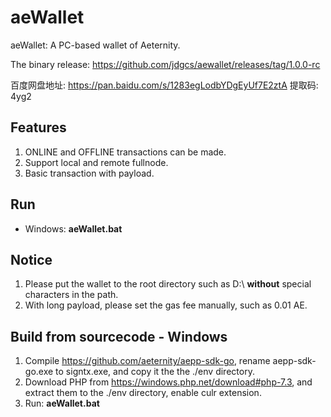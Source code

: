 # aeWallet
aeWallet: A PC-based wallet of Aeternity.

The binary release: https://github.com/jdgcs/aewallet/releases/tag/1.0.0-rc

百度网盘地址: https://pan.baidu.com/s/1283egLodbYDgEyUf7E2ztA 提取码: 4yg2

## Features
1. ONLINE and OFFLINE transactions can be made.
2. Support local and remote fullnode.
3. Basic transaction with payload.


## Run
- Windows: **aeWallet.bat**

## Notice
1. Please put the wallet to the root directory such as D:\  **without** special characters in the path.
2. With long payload, please set the gas fee manually, such as 0.01 AE.


## Build from sourcecode - Windows

1. Compile https://github.com/aeternity/aepp-sdk-go, rename aepp-sdk-go.exe to signtx.exe, and copy it the the ./env directory.
2.  Download PHP from https://windows.php.net/download#php-7.3, and extract them to the ./env directory, enable culr extension.
3. Run: **aeWallet.bat**

